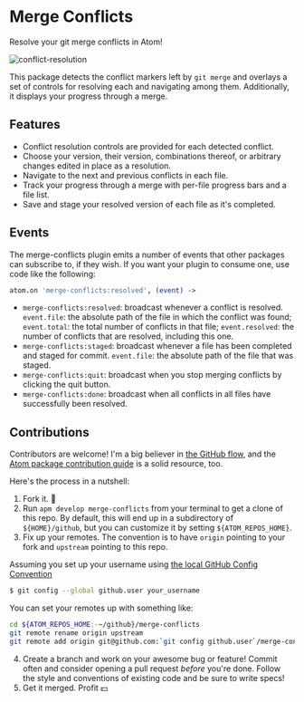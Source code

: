 # Merge Conflicts

Resolve your git merge conflicts in Atom!

![conflict-resolution](https://raw.github.com/smashwilson/merge-conflicts/master/docs/conflict-resolution.gif)

This package detects the conflict markers left by `git merge` and overlays a set of controls for resolving each and navigating among them. Additionally, it displays your progress through a merge.

## Features

 * Conflict resolution controls are provided for each detected conflict.
 * Choose your version, their version, combinations thereof, or arbitrary changes edited in place as a resolution.
 * Navigate to the next and previous conflicts in each file.
 * Track your progress through a merge with per-file progress bars and a file list.
 * Save and stage your resolved version of each file as it's completed.

## Events

The merge-conflicts plugin emits a number of events that other packages can subscribe to, if they wish. If you want your plugin to consume one, use code like the following:

```coffeescript
atom.on 'merge-conflicts:resolved', (event) ->
```

 * `merge-conflicts:resolved`: broadcast whenever a conflict is resolved. `event.file`: the absolute path of the file in which the conflict was found; `event.total`: the total number of conflicts in that file; `event.resolved`: the number of conflicts that are resolved, including this one.
 * `merge-conflicts:staged`: broadcast whenever a file has been completed and staged for commit. `event.file`: the absolute path of the file that was staged.
 * `merge-conflicts:quit`: broadcast when you stop merging conflicts by clicking the quit button.
 * `merge-conflicts:done`: broadcast when all conflicts in all files have successfully been resolved.

## Contributions

Contributors are welcome! I'm a big believer in [the GitHub flow](http://guides.github.com/overviews/flow/), and the [Atom package contribution guide](https://atom.io/docs/latest/contributing) is a solid resource, too.

Here's the process in a nutshell:

 1. Fork it. :fork_and_knife:
 2. Run `apm develop merge-conflicts` from your terminal to get a clone of this repo. By default, this will end up in a subdirectory of `${HOME}/github`, but you can customize it by setting `${ATOM_REPOS_HOME}`.
 3. Fix up your remotes. The convention is to have `origin` pointing to your fork and `upstream` pointing to this repo.

 Assuming you set up your username using [the local GitHub Config Convention](https://github.com/blog/180-local-github-config)

 ```bash
 $ git config --global github.user your_username
 ```

 You can set your remotes up with something like:

   ```bash
   cd ${ATOM_REPOS_HOME:-~/github}/merge-conflicts
   git remote rename origin upstream
   git remote add origin git@github.com:`git config github.user`/merge-conflicts.git
   ```

 4. Create a branch and work on your awesome bug or feature! Commit often and consider opening a pull request *before* you're done. Follow the style and conventions of existing code and be sure to write specs!
 5. Get it merged. Profit :dollar:
